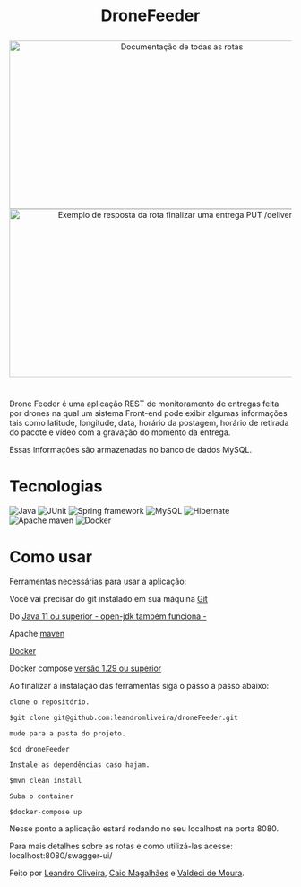 # <p align=center>DroneFeeder</p>

<div align="center" display="flex">
  <img
    src="https://user-images.githubusercontent.com/87498097/180002646-357f61a5-02a5-4cb5-a663-db80ed94e326.png"
    alt="Documentação de todas as rotas"
    height="300px"
    width="600px"
  />
  <img
    src="https://user-images.githubusercontent.com/87498097/180004088-1b1b5801-111a-43ec-8e9d-c9dc012101b9.png"
    alt="Exemplo de resposta da rota finalizar uma entrega PUT /delivery/id"
    height="300px"
    width="600px"
  />
</div>

#

Drone Feeder é uma aplicação REST de monitoramento de entregas feita por drones na qual um sistema Front-end pode exibir algumas informações
tais como latitude, longitude, data, horário da postagem, horário de retirada do pacote e vídeo com a gravação do momento da entrega.

Essas informações são armazenadas no banco de dados MySQL.

# Tecnologias

![Java](https://img.shields.io/badge/Java-ED8B00?style=for-the-badge&logo=java&logoColor=white)
![JUnit](https://img.shields.io/badge/Junit5-25A162?style=for-the-badge&logo=junit5&logoColor=white)
![Spring framework](https://img.shields.io/badge/Spring-6DB33F?style=for-the-badge&logo=spring&logoColor=white)
![MySQL](https://img.shields.io/badge/MySQL-005C84?style=for-the-badge&logo=mysql&logoColor=white)
![Hibernate](https://img.shields.io/badge/Hibernate-59666C?style=for-the-badge&logo=Hibernate&logoColor=white)
![Apache maven](https://img.shields.io/badge/apache_maven-C71A36?style=for-the-badge&logo=apachemaven&logoColor=white)
![Docker](https://img.shields.io/badge/Docker-2CA5E0?style=for-the-badge&logo=docker&logoColor=white)

# Como usar

Ferramentas necessárias para usar a aplicação:

Você vai precisar do git instalado em sua máquina [Git](https://git-scm.com/downloads)

Do [Java 11 ou superior - open-jdk também funciona -](https://www.java.com/pt-BR/download/)

Apache [maven](https://maven.apache.org/download.cgi)

[Docker](https://docs.docker.com/desktop)

Docker compose [versão 1.29 ou superior](https://docs.docker.com/compose/install/)

Ao finalizar a instalação das ferramentas siga o passo a passo abaixo:


```
clone o repositório. 

$git clone git@github.com:leandromliveira/droneFeeder.git

mude para a pasta do projeto.

$cd droneFeeder

Instale as dependências caso hajam.

$mvn clean install

Suba o container

$docker-compose up
```

Nesse ponto a aplicação estará rodando no seu localhost na porta 8080.

Para mais detalhes sobre as rotas e como utilizá-las acesse: localhost:8080/swagger-ui/

Feito por [Leandro Oliveira](https://github.com/leandromliveira),
[Caio Magalhães](https://github.com/CaioMagalhaesPinheiro)
e [Valdeci de Moura](https://github.com/Valdeci97).
